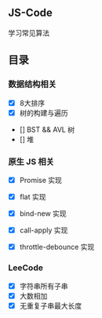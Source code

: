 ## JS-Code

学习常见算法

## 目录

### 数据结构相关
- [x] 8大排序
- [x] 树的构建与遍历
- [] BST && AVL 树
- [] 堆



### 原生 JS 相关
- [x] Promise 实现
- [x] flat 实现
- [x] bind-new 实现
- [x] call-apply 实现
- [x] throttle-debounce 实现


### LeeCode
- [x] 字符串所有子串
- [x] 大数相加
- [x] 无重复子串最大长度
